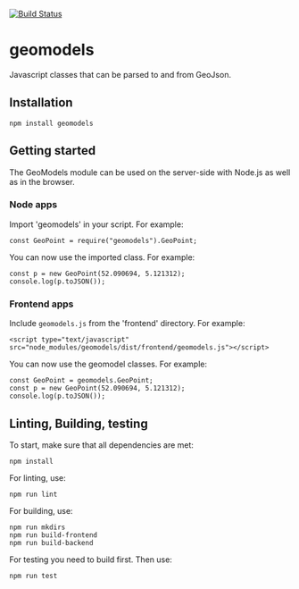 [![Build Status](https://travis-ci.org/ramonhagenaars/geomodels.svg?branch=master)](https://travis-ci.org/ramonhagenaars/geomodels)

# geomodels
Javascript classes that can be parsed to and from GeoJson.

## Installation
```
npm install geomodels
```

## Getting started
The GeoModels module can be used on the server-side with Node.js as well as in the browser.

### Node apps
Import 'geomodels' in your script. For example:
```
const GeoPoint = require("geomodels").GeoPoint;
```

You can now use the imported class. For example:
```
const p = new GeoPoint(52.090694, 5.121312);
console.log(p.toJSON());
```

### Frontend apps
Include `geomodels.js` from the 'frontend' directory. For example:
```
<script type="text/javascript" src="node_modules/geomodels/dist/frontend/geomodels.js"></script>
```

You can now use the geomodel classes. For example:
```
const GeoPoint = geomodels.GeoPoint;
const p = new GeoPoint(52.090694, 5.121312);
console.log(p.toJSON());
```

## Linting, Building, testing
To start, make sure that all dependencies are met:
```
npm install
```

For linting, use:
```
npm run lint
```

For building, use:
```
npm run mkdirs
npm run build-frontend
npm run build-backend
```

For testing you need to build first. Then use:
```
npm run test
```

